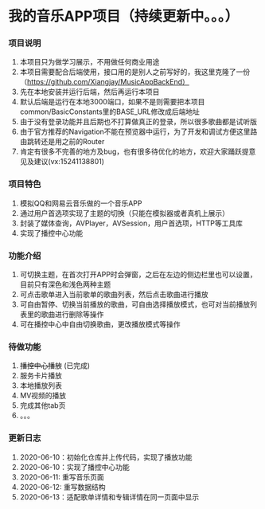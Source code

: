 # 我的音乐APP项目（持续更新中。。。）

### 项目说明
1. 本项目只为做学习展示，不用做任何商业用途
2. 本项目需要配合后端使用，接口用的是别人之前写好的，我这里克隆了一份（https://github.com/Xiangjay/MusicAppBackEnd）
3. 先在本地安装并运行后端，然后再运行本项目
4. 默认后端是运行在本地3000端口，如果不是则需要把本项目common/BasicConstants里的BASE_URL修改成后端地址
5. 由于没有登录功能并且后期也不打算做真正的登录，所以很多歌曲都是试听版
6. 由于官方推荐的Navigation不能在预览器中运行，为了开发和调试方便这里路由跳转还是用之前的Router
7. 肯定有很多不完善的地方及bug，也有很多待优化的地方，欢迎大家踊跃提意见及建议(vx:15241138801)

### 项目特色
1. 模拟QQ和网易云音乐做的一个音乐APP
2. 通过用户首选项实现了主题的切换（只能在模拟器或者真机上展示）
3. 封装了媒体查询，AVPlayer，AVSession，用户首选项，HTTP等工具库
4. 实现了播控中心功能

### 功能介绍
1. 可切换主题，在首次打开APP时会弹窗，之后在左边的侧边栏里也可以设置，目前只有深色和浅色两种主题
2. 可点击歌单进入当前歌单的歌曲列表，然后点击歌曲进行播放
3. 可自由暂停、切换当前播放的歌曲，可自由选择播放模式，也可对当前播放列表里的歌曲进行删除等操作
4. 可在播控中心中自由切换歌曲，更改播放模式等操作

### 待做功能
1. ~~播控中心播放~~ (已完成)
2. 服务卡片播放
3. 本地播放列表
4. MV视频的播放
5. 完成其他tab页
6. 。。。

### 更新日志
1. 2020-06-10：初始化仓库并上传代码，实现了播放功能
2. 2020-06-10：实现了播控中心功能
3. 2020-06-11: 重写音乐页面
4. 2020-06-12: 重写数据结构
5. 2020-06-13：适配歌单详情和专辑详情在同一页面中显示